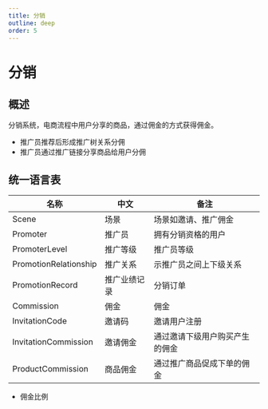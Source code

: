 ```yaml
---
title: 分销
outline: deep
order: 5
---
```


# 分销

## 概述

分销系统，电商流程中用户分享的商品，通过佣金的方式获得佣金。

- 推广员推荐后形成推广树关系分佣
- 推广员通过推广链接分享商品给用户分佣

## 统一语言表

| 名称                    | 中文     | 备注              |
|-----------------------|--------|-----------------|
| Scene                 | 场景     | 场景如邀请、推广佣金      |
| Promoter              | 推广员    | 拥有分销资格的用户       |
| PromoterLevel         | 推广等级   | 推广员等级           |
| PromotionRelationship | 推广关系   | 示推广员之间上下级关系     |
| PromotionRecord       | 推广业绩记录 | 分销订单            |
| Commission            | 佣金     | 佣金              |
| InvitationCode        | 邀请码    | 邀请用户注册          |
| InvitationCommission  | 邀请佣金   | 通过邀请下级用户购买产生的佣金 |
| ProductCommission     | 商品佣金   | 通过推广商品促成下单的佣金   |


- 佣金比例